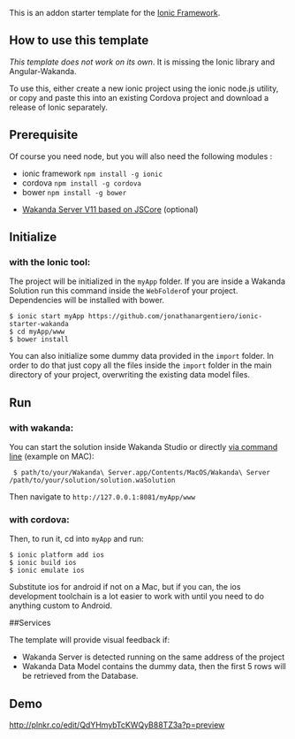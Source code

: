 This is an addon starter template for the [Ionic Framework](http://ionicframework.com/).

## How to use this template

*This template does not work on its own*. It is missing the Ionic library and Angular-Wakanda.

To use this, either create a new ionic project using the ionic node.js utility, or copy and paste this into an existing Cordova project and download a release of Ionic separately.

## Prerequisite

Of course you need node, but you will also need the following modules :

* ionic framework `npm install -g ionic`
* cordova `npm install -g cordova`
* bower `npm install -g bower`
- [Wakanda Server V11 based on JSCore](http://www.wakanda.org/downloads) (optional)

## Initialize
### with the Ionic tool:

The project will be initialized in the `myApp` folder. If you are inside a Wakanda Solution run this command inside the `WebFolder`of your project. Dependencies will be installed with bower.

```
$ ionic start myApp https://github.com/jonathanargentiero/ionic-starter-wakanda
$ cd myApp/www
$ bower install
```

You can also initialize some dummy data provided in the `import` folder. In order to do that just copy all the files inside the `import` folder in the main directory of your project, overwriting the existing data model files.

## Run
### with wakanda:

You can start the solution inside Wakanda Studio or directly [via command line](http://livedoc.wakanda.org/Command-Line-Access/Administrating-Wakanda-Server-Unix.300-583228.en.html) (example on MAC): 

```
 $ path/to/your/Wakanda\ Server.app/Contents/MacOS/Wakanda\ Server /path/to/your/solution/solution.waSolution 
```

Then navigate to `http://127.0.0.1:8081/myApp/www`

### with cordova:

Then, to run it, cd into `myApp` and run:

```
$ ionic platform add ios
$ ionic build ios
$ ionic emulate ios
```

Substitute ios for android if not on a Mac, but if you can, the ios development toolchain is a lot easier to work with until you need to do anything custom to Android.

##Services

The template will provide visual feedback if:

- Wakanda Server is detected running on the same address of the project
- Wakanda Data Model contains the dummy data, then the first 5 rows will be retrieved from the Database.

## Demo
http://plnkr.co/edit/QdYHmybTcKWQyB88TZ3a?p=preview
